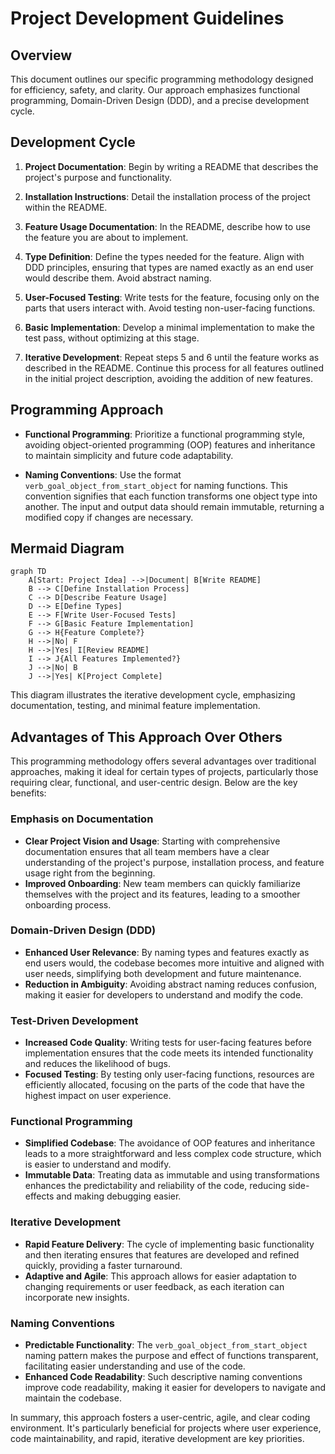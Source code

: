 # Project Development Guidelines

## Overview
This document outlines our specific programming methodology designed for efficiency, safety, and clarity. Our approach emphasizes functional programming, Domain-Driven Design (DDD), and a precise development cycle.

## Development Cycle

1. **Project Documentation**: Begin by writing a README that describes the project's purpose and functionality.

2. **Installation Instructions**: Detail the installation process of the project within the README.

3. **Feature Usage Documentation**: In the README, describe how to use the feature you are about to implement.

4. **Type Definition**: Define the types needed for the feature. Align with DDD principles, ensuring that types are named exactly as an end user would describe them. Avoid abstract naming.

5. **User-Focused Testing**: Write tests for the feature, focusing only on the parts that users interact with. Avoid testing non-user-facing functions.

6. **Basic Implementation**: Develop a minimal implementation to make the test pass, without optimizing at this stage.

7. **Iterative Development**: Repeat steps 5 and 6 until the feature works as described in the README. Continue this process for all features outlined in the initial project description, avoiding the addition of new features.

## Programming Approach

- **Functional Programming**: Prioritize a functional programming style, avoiding object-oriented programming (OOP) features and inheritance to maintain simplicity and future code adaptability.

- **Naming Conventions**: Use the format `verb_goal_object_from_start_object` for naming functions. This convention signifies that each function transforms one object type into another. The input and output data should remain immutable, returning a modified copy if changes are necessary.

## Mermaid Diagram

```mermaid
graph TD
    A[Start: Project Idea] -->|Document| B[Write README]
    B --> C[Define Installation Process]
    C --> D[Describe Feature Usage]
    D --> E[Define Types]
    E --> F[Write User-Focused Tests]
    F --> G[Basic Feature Implementation]
    G --> H{Feature Complete?}
    H -->|No| F
    H -->|Yes| I[Review README]
    I --> J{All Features Implemented?}
    J -->|No| B
    J -->|Yes| K[Project Complete]
```

This diagram illustrates the iterative development cycle, emphasizing documentation, testing, and minimal feature implementation.

## Advantages of This Approach Over Others

This programming methodology offers several advantages over traditional approaches, making it ideal for certain types of projects, particularly those requiring clear, functional, and user-centric design. Below are the key benefits:

### Emphasis on Documentation
- **Clear Project Vision and Usage**: Starting with comprehensive documentation ensures that all team members have a clear understanding of the project's purpose, installation process, and feature usage right from the beginning.
- **Improved Onboarding**: New team members can quickly familiarize themselves with the project and its features, leading to a smoother onboarding process.

### Domain-Driven Design (DDD)
- **Enhanced User Relevance**: By naming types and features exactly as end users would, the codebase becomes more intuitive and aligned with user needs, simplifying both development and future maintenance.
- **Reduction in Ambiguity**: Avoiding abstract naming reduces confusion, making it easier for developers to understand and modify the code.

### Test-Driven Development
- **Increased Code Quality**: Writing tests for user-facing features before implementation ensures that the code meets its intended functionality and reduces the likelihood of bugs.
- **Focused Testing**: By testing only user-facing functions, resources are efficiently allocated, focusing on the parts of the code that have the highest impact on user experience.

### Functional Programming
- **Simplified Codebase**: The avoidance of OOP features and inheritance leads to a more straightforward and less complex code structure, which is easier to understand and modify.
- **Immutable Data**: Treating data as immutable and using transformations enhances the predictability and reliability of the code, reducing side-effects and making debugging easier.

### Iterative Development
- **Rapid Feature Delivery**: The cycle of implementing basic functionality and then iterating ensures that features are developed and refined quickly, providing a faster turnaround.
- **Adaptive and Agile**: This approach allows for easier adaptation to changing requirements or user feedback, as each iteration can incorporate new insights.

### Naming Conventions
- **Predictable Functionality**: The `verb_goal_object_from_start_object` naming pattern makes the purpose and effect of functions transparent, facilitating easier understanding and use of the code.
- **Enhanced Code Readability**: Such descriptive naming conventions improve code readability, making it easier for developers to navigate and maintain the codebase.

In summary, this approach fosters a user-centric, agile, and clear coding environment. It's particularly beneficial for projects where user experience, code maintainability, and rapid, iterative development are key priorities.

